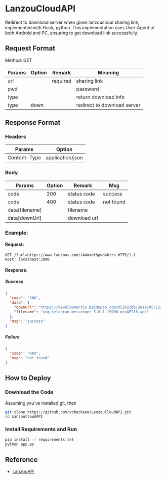 # LanzouCloudAPI

Redirect to download server when given lanzoucloud sharing link, implemented with Flask, python. This implementation uses User-Agent of both Android and PC, ensuring to get download link successfully.

## Request Format

Method: GET

| Params | Option | Remark   | Meaning                     |
| ------ | ------ | -------- | --------------------------- |
| url    |        | required | sharing link                |
| pwd    |        |          | password                    |
| type   |        |          | return download info        |
| type   | down   |          | redirect to download server |

## Response Format

### Headers

| Params       | Option           |
| ------------ | ---------------- |
| Content-Type | application/json |

### Body

| Params         | Option | Remark       | Msg       |
| -------------- | ------ | ------------ | --------- |
| code           | 200    | status code  | success   |
| code           | 400    | status code  | not found |
| data[filename] |        | filename     |
| data[downUrl]  |        | download url |

### Example:

#### Request:

```http
GET /?url=https://www.lanzous.com/i44mvof&pwd=btrs HTTP/1.1
Host: localhost:3000
```

#### Response:

##### Success

```json
{
  "code": "200",
  "data": {
    "downUrl": "https://development56.baidupan.com/052601bb/2019/05/12/5b85e328ab5c326e411893721c56d811.apk?st=YEmyz-0ZzZckZIbKWauizA&e=1558805839&q=org.telegram.messenger_5.6.1-15900_minAPI16.apk&fi=8662345&up=",
    "filename": "org.telegram.messenger_5.6.1-15900_minAPI16.apk"
  },
  "msg": "success"
}
```

##### Failure

```json
{
  "code": "404",
  "msg": "not found"
}
```

## How to Deploy

### Download the Code

Assuming you've installed git, then

```bash
git clone https://github.com/vcheckzen/LanzouCloudAPI.git
cd LanzouCloudAPI
```

### Install Requirements and Run

```bash
pip install -r requirements.txt
python app.py
```

## Reference

- [LanzouAPI](https://github.com/MHanL/LanzouAPI)
